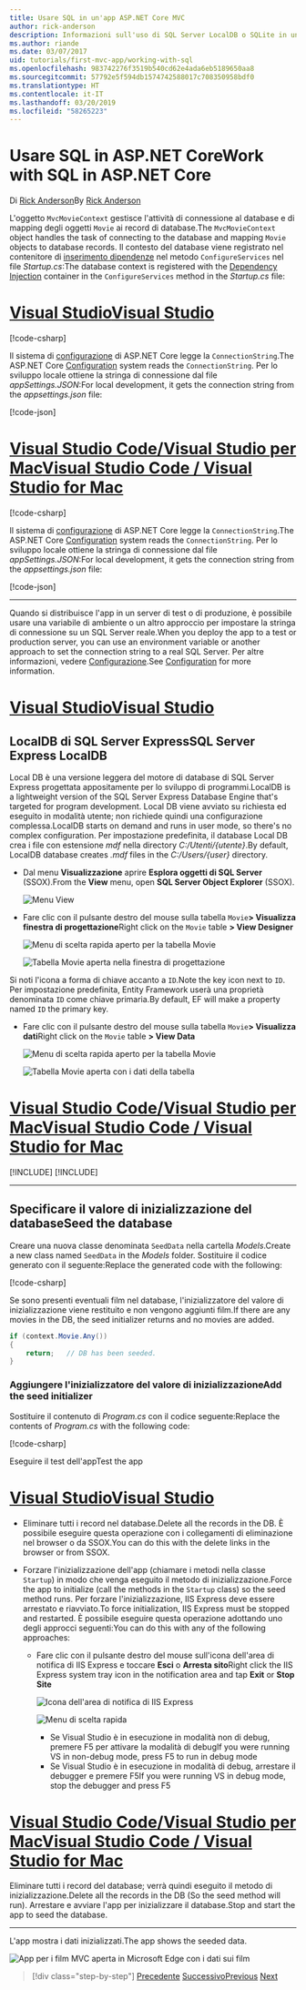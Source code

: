 ```yaml
---
title: Usare SQL in un'app ASP.NET Core MVC
author: rick-anderson
description: Informazioni sull'uso di SQL Server LocalDB o SQLite in un'app ASP.NET Core MVC.
ms.author: riande
ms.date: 03/07/2017
uid: tutorials/first-mvc-app/working-with-sql
ms.openlocfilehash: 983742276f3519b540cd62e4ada6eb5189650aa8
ms.sourcegitcommit: 57792e5f594db1574742588017c708350958bdf0
ms.translationtype: HT
ms.contentlocale: it-IT
ms.lasthandoff: 03/20/2019
ms.locfileid: "58265223"
---
```

# <a name="work-with-sql-in-aspnet-core"></a><span data-ttu-id="29aeb-103">Usare SQL in ASP.NET Core</span><span class="sxs-lookup"><span data-stu-id="29aeb-103">Work with SQL in ASP.NET Core</span></span>

<span data-ttu-id="29aeb-104">Di [Rick Anderson](https://twitter.com/RickAndMSFT)</span><span class="sxs-lookup"><span data-stu-id="29aeb-104">By [Rick Anderson](https://twitter.com/RickAndMSFT)</span></span>

<span data-ttu-id="29aeb-105">L'oggetto `MvcMovieContext` gestisce l'attività di connessione al database e di mapping degli oggetti `Movie` ai record di database.</span><span class="sxs-lookup"><span data-stu-id="29aeb-105">The `MvcMovieContext` object handles the task of connecting to the database and mapping `Movie` objects to database records.</span></span> <span data-ttu-id="29aeb-106">Il contesto del database viene registrato nel contenitore di [inserimento dipendenze](xref:fundamentals/dependency-injection) nel metodo `ConfigureServices` nel file *Startup.cs*:</span><span class="sxs-lookup"><span data-stu-id="29aeb-106">The database context is registered with the [Dependency Injection](xref:fundamentals/dependency-injection) container in the `ConfigureServices` method in the *Startup.cs* file:</span></span>

# <a name="visual-studiotabvisual-studio"></a>[<span data-ttu-id="29aeb-107">Visual Studio</span><span class="sxs-lookup"><span data-stu-id="29aeb-107">Visual Studio</span></span>](#tab/visual-studio)

[!code-csharp[](~/tutorials/first-mvc-app/start-mvc/sample/MvcMovie22/Startup.cs?name=snippet_ConfigureServices&highlight=13-99)]

<span data-ttu-id="29aeb-108">Il sistema di [configurazione](xref:fundamentals/configuration/index) di ASP.NET Core legge la `ConnectionString`.</span><span class="sxs-lookup"><span data-stu-id="29aeb-108">The ASP.NET Core [Configuration](xref:fundamentals/configuration/index) system reads the `ConnectionString`.</span></span> <span data-ttu-id="29aeb-109">Per lo sviluppo locale ottiene la stringa di connessione dal file *appSettings.JSON*:</span><span class="sxs-lookup"><span data-stu-id="29aeb-109">For local development, it gets the connection string from the *appsettings.json* file:</span></span>

[!code-json[](start-mvc/sample/MvcMovie/appsettings.json?highlight=2&range=8-10)]

# <a name="visual-studio-code--visual-studio-for-mactabvisual-studio-codevisual-studio-mac"></a>[<span data-ttu-id="29aeb-110">Visual Studio Code/Visual Studio per Mac</span><span class="sxs-lookup"><span data-stu-id="29aeb-110">Visual Studio Code / Visual Studio for Mac</span></span>](#tab/visual-studio-code+visual-studio-mac)

[!code-csharp[](~/tutorials/first-mvc-app/start-mvc/sample/MvcMovie22/Startup.cs?name=snippet_UseSqlite&highlight=11-12)]

<span data-ttu-id="29aeb-111">Il sistema di [configurazione](xref:fundamentals/configuration/index) di ASP.NET Core legge la `ConnectionString`.</span><span class="sxs-lookup"><span data-stu-id="29aeb-111">The ASP.NET Core [Configuration](xref:fundamentals/configuration/index) system reads the `ConnectionString`.</span></span> <span data-ttu-id="29aeb-112">Per lo sviluppo locale ottiene la stringa di connessione dal file *appSettings.JSON*:</span><span class="sxs-lookup"><span data-stu-id="29aeb-112">For local development, it gets the connection string from the *appsettings.json* file:</span></span>

[!code-json[](~/tutorials/first-mvc-app/start-mvc/sample/MvcMovie22/appsettingsSQLite.json?highlight=2&range=8-10)]

---

<span data-ttu-id="29aeb-113">Quando si distribuisce l'app in un server di test o di produzione, è possibile usare una variabile di ambiente o un altro approccio per impostare la stringa di connessione su un SQL Server reale.</span><span class="sxs-lookup"><span data-stu-id="29aeb-113">When you deploy the app to a test or production server, you can use an environment variable or another approach to set the connection string to a real SQL Server.</span></span> <span data-ttu-id="29aeb-114">Per altre informazioni, vedere [Configurazione](xref:fundamentals/configuration/index).</span><span class="sxs-lookup"><span data-stu-id="29aeb-114">See [Configuration](xref:fundamentals/configuration/index) for more information.</span></span>

# <a name="visual-studiotabvisual-studio"></a>[<span data-ttu-id="29aeb-115">Visual Studio</span><span class="sxs-lookup"><span data-stu-id="29aeb-115">Visual Studio</span></span>](#tab/visual-studio)

## <a name="sql-server-express-localdb"></a><span data-ttu-id="29aeb-116">LocalDB di SQL Server Express</span><span class="sxs-lookup"><span data-stu-id="29aeb-116">SQL Server Express LocalDB</span></span>

<span data-ttu-id="29aeb-117">Local DB è una versione leggera del motore di database di SQL Server Express progettata appositamente per lo sviluppo di programmi.</span><span class="sxs-lookup"><span data-stu-id="29aeb-117">LocalDB is a lightweight version of the SQL Server Express Database Engine that's targeted for program development.</span></span> <span data-ttu-id="29aeb-118">Local DB viene avviato su richiesta ed eseguito in modalità utente; non richiede quindi una configurazione complessa.</span><span class="sxs-lookup"><span data-stu-id="29aeb-118">LocalDB starts on demand and runs in user mode, so there's no complex configuration.</span></span> <span data-ttu-id="29aeb-119">Per impostazione predefinita, il database Local DB crea i file con estensione *mdf* nella directory *C:/Utenti/{utente}*.</span><span class="sxs-lookup"><span data-stu-id="29aeb-119">By default, LocalDB database creates *.mdf* files in the *C:/Users/{user}* directory.</span></span>

* <span data-ttu-id="29aeb-120">Dal menu **Visualizzazione** aprire **Esplora oggetti di SQL Server** (SSOX).</span><span class="sxs-lookup"><span data-stu-id="29aeb-120">From the **View** menu, open **SQL Server Object Explorer** (SSOX).</span></span>

  ![Menu View](working-with-sql/_static/ssox.png)

* <span data-ttu-id="29aeb-122">Fare clic con il pulsante destro del mouse sulla tabella `Movie`**> Visualizza finestra di progettazione**</span><span class="sxs-lookup"><span data-stu-id="29aeb-122">Right click on the `Movie` table **> View Designer**</span></span>

  ![Menu di scelta rapida aperto per la tabella Movie](working-with-sql/_static/design.png)

  ![Tabella Movie aperta nella finestra di progettazione](working-with-sql/_static/dv.png)

<span data-ttu-id="29aeb-125">Si noti l'icona a forma di chiave accanto a `ID`.</span><span class="sxs-lookup"><span data-stu-id="29aeb-125">Note the key icon next to `ID`.</span></span> <span data-ttu-id="29aeb-126">Per impostazione predefinita, Entity Framework userà una proprietà denominata `ID` come chiave primaria.</span><span class="sxs-lookup"><span data-stu-id="29aeb-126">By default, EF will make a property named `ID` the primary key.</span></span>

* <span data-ttu-id="29aeb-127">Fare clic con il pulsante destro del mouse sulla tabella `Movie`**> Visualizza dati**</span><span class="sxs-lookup"><span data-stu-id="29aeb-127">Right click on the `Movie` table **> View Data**</span></span>

  ![Menu di scelta rapida aperto per la tabella Movie](working-with-sql/_static/ssox2.png)

  ![Tabella Movie aperta con i dati della tabella](working-with-sql/_static/vd22.png)

# <a name="visual-studio-code--visual-studio-for-mactabvisual-studio-codevisual-studio-mac"></a>[<span data-ttu-id="29aeb-130">Visual Studio Code/Visual Studio per Mac</span><span class="sxs-lookup"><span data-stu-id="29aeb-130">Visual Studio Code / Visual Studio for Mac</span></span>](#tab/visual-studio-code+visual-studio-mac)

[!INCLUDE[](~/includes/rp/sqlite.md)]
[!INCLUDE[](~/includes/RP-mvc-shared/sqlite-warn.md)]

---
<!-- End of VS tabs -->

## <a name="seed-the-database"></a><span data-ttu-id="29aeb-131">Specificare il valore di inizializzazione del database</span><span class="sxs-lookup"><span data-stu-id="29aeb-131">Seed the database</span></span>

<span data-ttu-id="29aeb-132">Creare una nuova classe denominata `SeedData` nella cartella *Models*.</span><span class="sxs-lookup"><span data-stu-id="29aeb-132">Create a new class named `SeedData` in the *Models* folder.</span></span> <span data-ttu-id="29aeb-133">Sostituire il codice generato con il seguente:</span><span class="sxs-lookup"><span data-stu-id="29aeb-133">Replace the generated code with the following:</span></span>

[!code-csharp[](~/tutorials/first-mvc-app/start-mvc/sample/MvcMovie22/Models/SeedData.cs?name=snippet_1)]

<span data-ttu-id="29aeb-134">Se sono presenti eventuali film nel database, l'inizializzatore del valore di inizializzazione viene restituito e non vengono aggiunti film.</span><span class="sxs-lookup"><span data-stu-id="29aeb-134">If there are any movies in the DB, the seed initializer returns and no movies are added.</span></span>

```csharp
if (context.Movie.Any())
{
    return;   // DB has been seeded.
}
```

<a name="si"></a>

### <a name="add-the-seed-initializer"></a><span data-ttu-id="29aeb-135">Aggiungere l'inizializzatore del valore di inizializzazione</span><span class="sxs-lookup"><span data-stu-id="29aeb-135">Add the seed initializer</span></span>

<span data-ttu-id="29aeb-136">Sostituire il contenuto di *Program.cs* con il codice seguente:</span><span class="sxs-lookup"><span data-stu-id="29aeb-136">Replace the contents of *Program.cs* with the following code:</span></span>

[!code-csharp[](~/tutorials/first-mvc-app/start-mvc/sample/MvcMovie22/Program.cs)]

<span data-ttu-id="29aeb-137">Eseguire il test dell'app</span><span class="sxs-lookup"><span data-stu-id="29aeb-137">Test the app</span></span>

# <a name="visual-studiotabvisual-studio"></a>[<span data-ttu-id="29aeb-138">Visual Studio</span><span class="sxs-lookup"><span data-stu-id="29aeb-138">Visual Studio</span></span>](#tab/visual-studio)

* <span data-ttu-id="29aeb-139">Eliminare tutti i record nel database.</span><span class="sxs-lookup"><span data-stu-id="29aeb-139">Delete all the records in the DB.</span></span> <span data-ttu-id="29aeb-140">È possibile eseguire questa operazione con i collegamenti di eliminazione nel browser o da SSOX.</span><span class="sxs-lookup"><span data-stu-id="29aeb-140">You can do this with the delete links in the browser or from SSOX.</span></span>
* <span data-ttu-id="29aeb-141">Forzare l'inizializzazione dell'app (chiamare i metodi nella classe `Startup`) in modo che venga eseguito il metodo di inizializzazione.</span><span class="sxs-lookup"><span data-stu-id="29aeb-141">Force the app to initialize (call the methods in the `Startup` class) so the seed method runs.</span></span> <span data-ttu-id="29aeb-142">Per forzare l'inizializzazione, IIS Express deve essere arrestato e riavviato.</span><span class="sxs-lookup"><span data-stu-id="29aeb-142">To force initialization, IIS Express must be stopped and restarted.</span></span> <span data-ttu-id="29aeb-143">È possibile eseguire questa operazione adottando uno degli approcci seguenti:</span><span class="sxs-lookup"><span data-stu-id="29aeb-143">You can do this with any of the following approaches:</span></span>

  * <span data-ttu-id="29aeb-144">Fare clic con il pulsante destro del mouse sull'icona dell'area di notifica di IIS Express e toccare **Esci** o **Arresta sito**</span><span class="sxs-lookup"><span data-stu-id="29aeb-144">Right click the IIS Express system tray icon in the notification area and tap **Exit** or **Stop Site**</span></span>

    ![Icona dell'area di notifica di IIS Express](working-with-sql/_static/iisExIcon.png)

    ![Menu di scelta rapida](working-with-sql/_static/stopIIS.png)

    * <span data-ttu-id="29aeb-147">Se Visual Studio è in esecuzione in modalità non di debug, premere F5 per attivare la modalità di debug</span><span class="sxs-lookup"><span data-stu-id="29aeb-147">If you were running VS in non-debug mode, press F5 to run in debug mode</span></span>
    * <span data-ttu-id="29aeb-148">Se Visual Studio è in esecuzione in modalità di debug, arrestare il debugger e premere F5</span><span class="sxs-lookup"><span data-stu-id="29aeb-148">If you were running VS in debug mode, stop the debugger and press F5</span></span>

# <a name="visual-studio-code--visual-studio-for-mactabvisual-studio-codevisual-studio-mac"></a>[<span data-ttu-id="29aeb-149">Visual Studio Code/Visual Studio per Mac</span><span class="sxs-lookup"><span data-stu-id="29aeb-149">Visual Studio Code / Visual Studio for Mac</span></span>](#tab/visual-studio-code+visual-studio-mac)

<span data-ttu-id="29aeb-150">Eliminare tutti i record del database; verrà quindi eseguito il metodo di inizializzazione.</span><span class="sxs-lookup"><span data-stu-id="29aeb-150">Delete all the records in the DB (So the seed method will run).</span></span> <span data-ttu-id="29aeb-151">Arrestare e avviare l'app per inizializzare il database.</span><span class="sxs-lookup"><span data-stu-id="29aeb-151">Stop and start the app to seed the database.</span></span>

---

<span data-ttu-id="29aeb-152">L'app mostra i dati inizializzati.</span><span class="sxs-lookup"><span data-stu-id="29aeb-152">The app shows the seeded data.</span></span>

![App per i film MVC aperta in Microsoft Edge con i dati sui film](working-with-sql/_static/m55.png)

> [!div class="step-by-step"]
> <span data-ttu-id="29aeb-154">[Precedente](adding-model.md)
> [Successivo](controller-methods-views.md)</span><span class="sxs-lookup"><span data-stu-id="29aeb-154">[Previous](adding-model.md)
[Next](controller-methods-views.md)</span></span>
